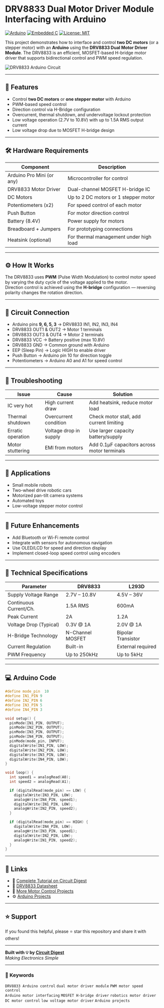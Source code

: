 # DRV8833 Dual Motor Driver Module Interfacing with Arduino

[![Arduino](https://img.shields.io/badge/Arduino-Blue?style=for-the-badge)](https://circuitdigest.com/microcontroller-projects/interfacing-drv8833-dual-motor-driver-module-with-arduino) [![Embedded C](https://img.shields.io/badge/Language-EmbeddedC-orange?style=for-the-badge)]() [![License: MIT](https://img.shields.io/badge/License-MIT-yellow.svg?style=for-the-badge)](https://opensource.org/licenses/MIT)

This project demonstrates how to interface and control **two DC motors** (or a stepper motor) with an **Arduino** using the **DRV8833 Dual Motor Driver Module**. The DRV8833 is an efficient, MOSFET-based H-bridge motor driver that supports bidirectional control and PWM speed regulation.

![DRV8833 Arduino Circuit](https://circuitdigest.com/sites/default/files/circuitdiagram_mic/DRV8833-with-Arduino-Circuit-Diagram.png)

---

## 🚀 Features

- Control **two DC motors** or **one stepper motor** with Arduino
- PWM-based speed control
- Direction control via H-Bridge configuration
- Overcurrent, thermal shutdown, and undervoltage lockout protection
- Low voltage operation (2.7V to 10.8V) with up to 1.5A RMS output current
- Low voltage drop due to MOSFET H-bridge design

---

## 🛠️ Hardware Requirements

| Component                | Description                                                       |
|--------------------------|-------------------------------------------------------------------|
| Arduino Pro Mini (or any)| Microcontroller for control                                       |
| DRV8833 Motor Driver     | Dual-channel MOSFET H-bridge IC                                   |
| DC Motors                | Up to 2 DC motors or 1 stepper motor                              |
| Potentiometers (x2)      | For speed control of each motor                                   |
| Push Button              | For motor direction control                                       |
| Battery (8.4V)           | Power supply for motors                                           |
| Breadboard + Jumpers     | For prototyping connections                                       |
| Heatsink (optional)      | For thermal management under high load                            |

---

## ⚙️ How It Works

The DRV8833 uses **PWM** (Pulse Width Modulation) to control motor speed by varying the duty cycle of the voltage applied to the motor.  
Direction control is achieved using the **H-bridge** configuration — reversing polarity changes the rotation direction.

---

## 🔌 Circuit Connection

- Arduino pins **9, 6, 5, 3** → DRV8833 IN1, IN2, IN3, IN4  
- DRV8833 OUT1 & OUT2 → Motor 1 terminals  
- DRV8833 OUT3 & OUT4 → Motor 2 terminals  
- DRV8833 VCC → Battery positive (max 10.8V)  
- DRV8833 GND → Common ground with Arduino  
- EEP (Sleep Pin) → Logic HIGH to enable driver  
- Push Button → Arduino pin 10 for direction toggle  
- Potentiometers → Arduino A0 and A1 for speed control  

---

## 🧠 Troubleshooting

| Issue                | Cause                           | Solution                                      |
|----------------------|---------------------------------|-----------------------------------------------|
| IC very hot          | High current draw               | Add heatsink, reduce motor load               |
| Thermal shutdown     | Overcurrent condition           | Check motor stall, add current limiting       |
| Erratic operation    | Voltage drop in supply          | Use larger capacity battery/supply            |
| Motor stuttering     | EMI from motors                 | Add 0.1µF capacitors across motor terminals   |

---

## 📱 Applications

- Small mobile robots
- Two-wheel drive robotic cars
- Motorized pan-tilt camera systems
- Automated toys
- Low-voltage stepper motor control

---

## 🔮 Future Enhancements

- Add Bluetooth or Wi-Fi remote control
- Integrate with sensors for autonomous navigation
- Use OLED/LCD for speed and direction display
- Implement closed-loop speed control using encoders

---

## 🧪 Technical Specifications

| Parameter                 | DRV8833                       | L293D                     |
|---------------------------|--------------------------------|---------------------------|
| Supply Voltage Range      | 2.7V – 10.8V                   | 4.5V – 36V                 |
| Continuous Current/Ch.    | 1.5A RMS                       | 600mA                      |
| Peak Current               | 2A                             | 1.2A                       |
| Voltage Drop (Typical)    | 0.3V @ 1A                      | 2.0V @ 1A                  |
| H-Bridge Technology       | N-Channel MOSFET               | Bipolar Transistor         |
| Current Regulation        | Built-in                       | External required          |
| PWM Frequency             | Up to 250kHz                   | Up to 5kHz                  |

---

## 💻 Arduino Code

```c
#define mode_pin  10
#define IN1_PIN 9
#define IN2_PIN 6
#define IN3_PIN 5
#define IN4_PIN 3

void setup() {
  pinMode(IN1_PIN, OUTPUT);
  pinMode(IN2_PIN, OUTPUT);
  pinMode(IN3_PIN, OUTPUT);
  pinMode(IN4_PIN, OUTPUT);
  pinMode(mode_pin, INPUT);
  digitalWrite(IN1_PIN, LOW);
  digitalWrite(IN2_PIN, LOW);
  digitalWrite(IN3_PIN, LOW);
  digitalWrite(IN4_PIN, LOW);
}

void loop() {
  int speed1 = analogRead(A0);
  int speed2 = analogRead(A1);

  if (digitalRead(mode_pin) == LOW) {
    digitalWrite(IN3_PIN, LOW);
    analogWrite(IN4_PIN, speed1);
    digitalWrite(IN1_PIN, LOW);
    analogWrite(IN2_PIN, speed2);
  }

  if (digitalRead(mode_pin) == HIGH) {
    digitalWrite(IN4_PIN, LOW);
    analogWrite(IN3_PIN, speed1);
    digitalWrite(IN2_PIN, LOW);
    analogWrite(IN1_PIN, speed2);
  }
}
```

---

## 🔗 Links

- 📖 [Complete Tutorial on Circuit Digest](https://circuitdigest.com/microcontroller-projects/interfacing-drv8833-dual-motor-driver-module-with-arduino)  
- 📄 [DRV8833 Datasheet](https://www.ti.com/lit/ds/symlink/drv8833.pdf)  
- 🧠 [More Motor Control Projects](https://circuitdigest.com/robotics-projects)  
- ⚙️ [Arduino Projects](https://circuitdigest.com/microcontroller-projects)  

---

## ⭐ Support

If you found this helpful, please ⭐ star this repository and share it with others!

---

**Built with 💡 by [Circuit Digest](https://circuitdigest.com/)**  
_Making Electronics Simple_

---

### 🔖 Keywords

`DRV8833 Arduino control` `dual motor driver module` `PWM motor speed control`  
`Arduino motor interfacing` `MOSFET H-bridge driver` `robotics motor driver`  
`DC motor control` `low voltage motor driver` `Arduino projects`
